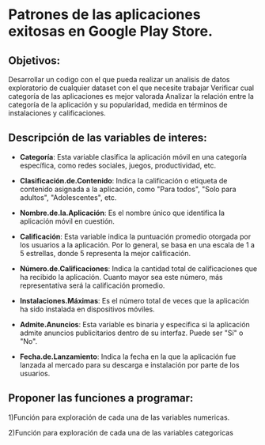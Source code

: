 # Patrones de las aplicaciones exitosas en Google Play Store.

## Objetivos:
Desarrollar un codigo con el que pueda realizar un analisis de datos exploratorio de cualquier dataset con el que necesite trabajar
Verificar cual categoría de las aplicaciones es mejor valorada
Analizar la relación entre la categoría de la aplicación y su popularidad, medida en términos de instalaciones y calificaciones.

## Descripción de las variables de interes:
- **Categoría**: Esta variable clasifica la aplicación móvil en una categoría específica, como redes sociales, juegos, productividad, etc.

- **Clasificación.de.Contenido**: Indica la calificación o etiqueta de contenido asignada a la aplicación, como "Para todos", "Solo para adultos", "Adolescentes", etc.

- **Nombre.de.la.Aplicación**: Es el nombre único que identifica la aplicación móvil en cuestión.

- **Calificación**: Esta variable indica la puntuación promedio otorgada por los usuarios a la aplicación. Por lo general, se basa en una escala de 1 a 5 estrellas, donde 5 representa la mejor calificación.

- **Número.de.Calificaciones**: Indica la cantidad total de calificaciones que ha recibido la aplicación. Cuanto mayor sea este número, más representativa será la calificación promedio.

- **Instalaciones.Máximas**: Es el número total de veces que la aplicación ha sido instalada en dispositivos móviles.

- **Admite.Anuncios**: Esta variable es binaria y especifica si la aplicación admite anuncios publicitarios dentro de su interfaz. Puede ser "Sí" o "No".

- **Fecha.de.Lanzamiento**: Indica la fecha en la que la aplicación fue lanzada al mercado para su descarga e instalación por parte de los usuarios.

## Proponer las funciones a programar:
1)Función para exploración de cada una de las variables numericas.

2)Función para exploración de cada una de las variables categoricas
